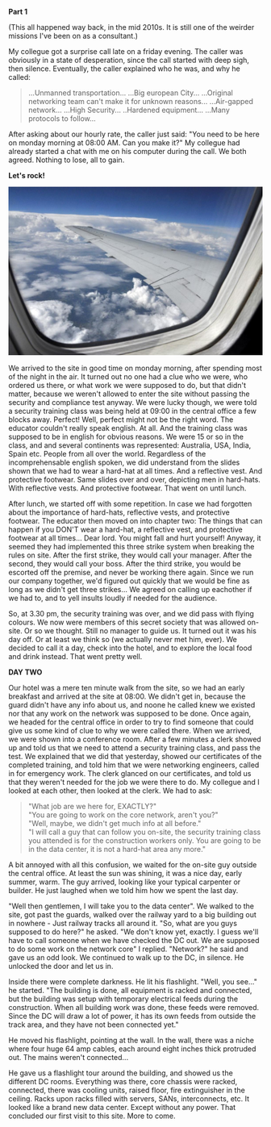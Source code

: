 **Part 1**

(This all happened way back, in the mid 2010s. It is still one of the weirder missions I've been on as a consultant.)

My collegue got a surprise call late on a friday evening. The caller was obviously in a state of desperation, since the call started with deep sigh, then silence. Eventually, the caller explained who he was, and why he called:

> ...Unmanned transportation... ...Big european City... ...Original networking team can't make it for unknown reasons... 
> ...Air-gapped network... ...High Security... ..Hardened equipment... ...Many protocols to follow...

After asking about our hourly rate, the caller just said: "You need to be here on monday morning at 08:00 AM. Can you make it?"
My collegue had already started a chat with me on his computer during the call. We both agreed. Nothing to lose, all to gain. 

**Let's rock!**


![flight](/flight.jpg)


We arrived to the site in good time on monday morning, after spending most of the night in the air. It turned out no one had a clue who we were, who ordered us there, or what work we were supposed to do, but that didn't matter, because we weren't allowed to enter the site without passing the security and compliance test anyway. We were lucky though, we were told a security training class was being held at 09:00 in the central office a few blocks away. Perfect! Well, perfect might not be the right word. The educator couldn't really speak english. At all. And the training class was supposed to be in english for obvious reasons. We were 15 or so in the class, and and several continents was represented: Australia, USA, India, Spain etc. People from all over the world. Regardless of the incomprehensable english spoken, we did understand from the slides shown that we had to wear a hard-hat at all times. And a reflective vest. And protective footwear. Same slides over and over, depicting men in hard-hats. With reflective vests. And protective footwear. That went on until lunch. 

After lunch, we started off with some repetition. In case we had forgotten about the importance of hard-hats, reflective vests, and protective footwear. The educator then moved on into chapter two: The things that can happen if you DON'T wear a hard-hat, a reflective vest, and protective footwear at all times... Dear lord. You might fall and hurt yourself!
Anyway, it seemed they had implemented this three strike system when breaking the rules on site. After the first strike, they would call your manager. After the second, they would call your boss. After the third strike, you would be escorted off the premise, and never be working there again. Since we run our company together, we'd figured out quickly that we would be fine as long as we didn't get three strikes... We agreed on calling up eachother if we had to, and to yell insults loudly if needed for the audience. 

So, at 3.30 pm, the security training was over, and we did pass with flying colours. We now were members of this secret society that was allowed on-site. Or so we thought. Still no manager to guide us. It turned out it was his day off. Or at least we think so (we actually never met him, ever).
We decided to call it a day, check into the hotel, and to explore the local food and drink instead. That went pretty well.

**DAY TWO**

Our hotel was a mere ten minute walk from the site, so we had an early breakfast and arrived at the site at 08:00. We didn't get in, because the guard didn't have any info about us, and noone he called knew we existed nor that any work on the network was supposed to be done. Once again, we headed for the central office in order to try to find someone that could give us some kind of clue to why we were called there. When we arrived, we were shown into a conference room. After a few minutes a clerk showed up and told us that we need to attend a security training class, and pass the test. We explained that we did that yesterday, showed our certificates of the completed training, and told him that we were networking engineers, called in for emergency work. The clerk glanced on our certificates, and told us that they weren't needed for the job we were there to do. My collegue and I looked at each other, then looked at the clerk. We had to ask: 

> "What job are we here for, EXACTLY?"  
> "You are going to work on the core network, aren't you?"  
> "Well, maybe, we didn't get much info at all before."  
> "I will call a guy that can follow you on-site, the security training class you attended is for the construction workers only. You are going to be in the data center, it is not a hard-hat area any more."  

A bit annoyed with all this confusion, we waited for the on-site guy outside the central office. At least the sun was shining, it was a nice day, early summer, warm. The guy arrived, looking like your typical carpenter or builder. He just laughed when we told him how we spent the last day. 

"Well then gentlemen, I will take you to the data center".
We walked to the site, got past the guards, walked over the railway yard to a big building out in nowhere - Just railway tracks all around it.
"So, what are you guys supposed to do here?" he asked.
"We don't know yet, exactly. I guess we'll have to call someone when we have checked the DC out. We are supposed to do some work on the network core" I replied.
"Network?" he said and gave us an odd look.
We continued to walk up to the DC, in silence. He unlocked the door and let us in.

Inside there were complete darkness. He lit his flashlight.
"Well, you see..." he started.
"The building is done, all equipment is racked and connected, but the building was setup with temporary electrical feeds during the construction. When all building work was done, these feeds were removed. Since the DC will draw a lot of power, it has its own feeds from outside the track area, and they have not been connected yet."

He moved his flashlight, pointing at the wall. In the wall, there was a niche where four huge 64 amp cables, each around eight inches thick protruded out. The mains weren't connected...

He gave us a flashlight tour around the building, and showed us the different DC rooms. Everything was there, core chassis were racked, connected, there was cooling units, raised floor, fire extinguisher in the ceiling. Racks upon racks filled with servers, SANs, interconnects, etc. It looked like a brand new data center. Except without any power.
That concluded our first visit to this site. More to come.


